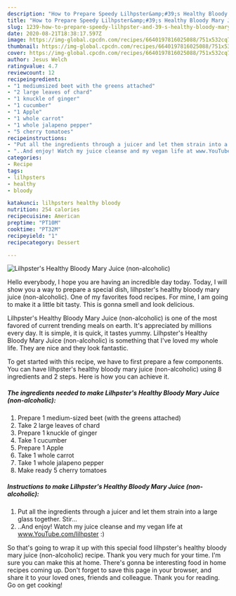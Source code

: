 ```yaml
---
description: "How to Prepare Speedy Lilhpster&amp;#39;s Healthy Bloody Mary Juice (non-alcoholic)"
title: "How to Prepare Speedy Lilhpster&amp;#39;s Healthy Bloody Mary Juice (non-alcoholic)"
slug: 1239-how-to-prepare-speedy-lilhpster-and-39-s-healthy-bloody-mary-juice-non-alcoholic
date: 2020-08-21T18:38:17.597Z
image: https://img-global.cpcdn.com/recipes/6640197816025088/751x532cq70/lilhpsters-healthy-bloody-mary-juice-non-alcoholic-recipe-main-photo.jpg
thumbnail: https://img-global.cpcdn.com/recipes/6640197816025088/751x532cq70/lilhpsters-healthy-bloody-mary-juice-non-alcoholic-recipe-main-photo.jpg
cover: https://img-global.cpcdn.com/recipes/6640197816025088/751x532cq70/lilhpsters-healthy-bloody-mary-juice-non-alcoholic-recipe-main-photo.jpg
author: Jesus Welch
ratingvalue: 4.7
reviewcount: 12
recipeingredient:
- "1 mediumsized beet with the greens attached"
- "2 large leaves of chard"
- "1 knuckle of ginger"
- "1 cucumber"
- "1 Apple"
- "1 whole carrot"
- "1 whole jalapeno pepper"
- "5 cherry tomatoes"
recipeinstructions:
- "Put all the ingredients through a juicer and let them strain into a large glass together. Stir..."
- "..And enjoy! Watch my juice cleanse and my vegan life at www.YouTube.com/lilhpster :)"
categories:
- Recipe
tags:
- lilhpsters
- healthy
- bloody

katakunci: lilhpsters healthy bloody 
nutrition: 254 calories
recipecuisine: American
preptime: "PT10M"
cooktime: "PT32M"
recipeyield: "1"
recipecategory: Dessert

---
```



![Lilhpster&#39;s Healthy Bloody Mary Juice (non-alcoholic)](https://img-global.cpcdn.com/recipes/6640197816025088/751x532cq70/lilhpsters-healthy-bloody-mary-juice-non-alcoholic-recipe-main-photo.jpg)

Hello everybody, I hope you are having an incredible day today. Today, I will show you a way to prepare a special dish, lilhpster&#39;s healthy bloody mary juice (non-alcoholic). One of my favorites food recipes. For mine, I am going to make it a little bit tasty. This is gonna smell and look delicious.



Lilhpster&#39;s Healthy Bloody Mary Juice (non-alcoholic) is one of the most favored of current trending meals on earth. It's appreciated by millions every day. It is simple, it is quick, it tastes yummy. Lilhpster&#39;s Healthy Bloody Mary Juice (non-alcoholic) is something that I've loved my whole life. They are nice and they look fantastic.


To get started with this recipe, we have to first prepare a few components. You can have lilhpster&#39;s healthy bloody mary juice (non-alcoholic) using 8 ingredients and 2 steps. Here is how you can achieve it.

<!--inarticleads1-->

##### The ingredients needed to make Lilhpster&#39;s Healthy Bloody Mary Juice (non-alcoholic):

1. Prepare 1 medium-sized beet (with the greens attached)
1. Take 2 large leaves of chard
1. Prepare 1 knuckle of ginger
1. Take 1 cucumber
1. Prepare 1 Apple
1. Take 1 whole carrot
1. Take 1 whole jalapeno pepper
1. Make ready 5 cherry tomatoes




<!--inarticleads2-->

##### Instructions to make Lilhpster&#39;s Healthy Bloody Mary Juice (non-alcoholic):

1. Put all the ingredients through a juicer and let them strain into a large glass together. Stir...
1. ..And enjoy! Watch my juice cleanse and my vegan life at www.YouTube.com/lilhpster :)




So that's going to wrap it up with this special food lilhpster&#39;s healthy bloody mary juice (non-alcoholic) recipe. Thank you very much for your time. I'm sure you can make this at home. There's gonna be interesting food in home recipes coming up. Don't forget to save this page in your browser, and share it to your loved ones, friends and colleague. Thank you for reading. Go on get cooking!
